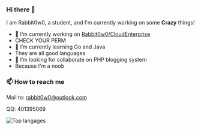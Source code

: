 ### Hi there 👋

I am Rabbit0w0, a student, and I'm currently working on some __Crazy__ things!
- 🔭 I’m currently working on [Rabbit0w0/CloudEnterprise](https://github.com/Rabbit0w0/CloudEnterprise)
- CHECK YOUR PERM
- 🌱 I’m currently learning Go and Java
- They are all good languages
- 👯 I’m looking for collaborate on PHP blogging system
- Because I'm a noob
<!-- - 🤔 I’m looking for help with ...
- 💬 Ask me about ...
- 📫 How to reach me: ...
- 😄 Pronouns: ...
- ⚡ Fun fact: ...
-->

### 📫 How to reach me
Mail to: rabbit0w0@outlook.com

QQ: 401395069

![Top langages](https://github-readme-stats.vercel.app/api/top-langs/?username=Rabbit0w0&show_icons=true&hide_border=true&theme=radical)

